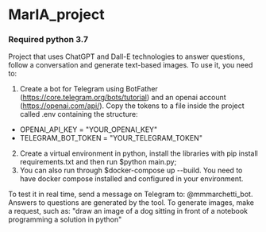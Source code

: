 # MarIA_project
### Required python 3.7
Project that uses ChatGPT and Dall-E technologies to answer questions, follow a conversation and generate text-based 
images. To use it, you need to:

1) Create a bot for Telegram using BotFather (https://core.telegram.org/bots/tutorial) and an openai 
account (https://openai.com/api/). Copy the tokens to a file inside the project called 
.env containing the structure: 
- OPENAI_API_KEY = "YOUR_OPENAI_KEY"
- TELEGRAM_BOT_TOKEN = "YOUR_TELEGRAM_TOKEN"
2) Create a virtual environment in python, install the libraries with pip install requirements.txt and then run 
$python main.py;
3) You can also run through $docker-compose up --build. You need to have docker compose installed and configured in your environment.

To test it in real time, send a message on Telegram to: @mmmarchetti_bot.
Answers to questions are generated by the tool. To generate images, make a request, such as: "draw an image of a dog sitting in front of a notebook programming a solution in python"

